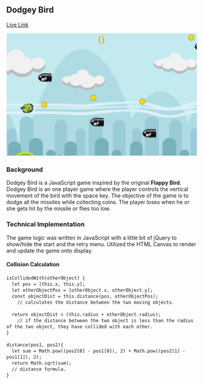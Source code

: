 ## Dodgey Bird

[Live Link][DodgeyBird]

[DodgeyBird]: hellojohnito.github.io/Dodgey-Bird/

<p align="center">
    <img src="img/dodgeybird.png" alt="Landing Page" />
</p>

### Background

Dodgey Bird is a JavaScript game inspired by the original **Flappy Bird**. Dodgey Bird is an one player game where the player controls the vertical movement of the bird with the space key. The objective of the game is to dodge all the missiles while collecting coins. The player loses when he or she gets hit by the missile or flies too low.


### Technical Implementation

The game logic was written in JavaScript with a little bit of jQuery to show/hide the start and the retry menu. Utilized the HTML Canvas to render and update the game onto display.


#### Collision Calculation

```
isCollidedWith(otherObject) {
  let pos = [this.x, this.y];
  let otherObjectPos = [otherObject.x, otherObject.y];
  const objectDist = this.distance(pos, otherObjectPos);
    // calculates the distance between the two moving objects.

  return objectDist < (this.radius + otherObject.radius);
    // if the distance between the two object is less than the radius of the two object, they have collided with each other.  
}

distance(pos1, pos2){
  let sum = Math.pow((pos2[0] - pos1[0]), 2) + Math.pow((pos2[1] - pos1[1]), 2);
  return Math.sqrt(sum);
  // distance formula.
}

```
